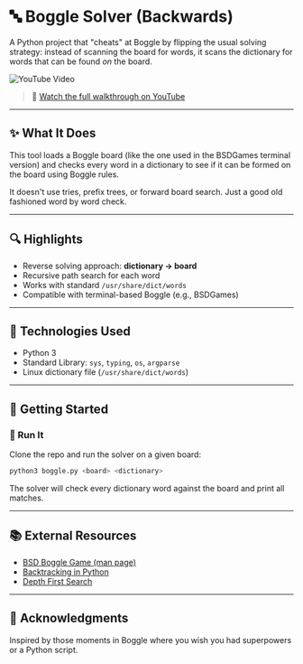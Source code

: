 # 🔤 Boggle Solver (Backwards)

A Python project that "cheats" at Boggle by flipping the usual solving strategy: instead of scanning the board for words, it scans the dictionary for words that can be found _on_ the board.

![YouTube Video](https://img.shields.io/badge/Watch%20on-YouTube-red?logo=youtube)

> 🔗 [Watch the full walkthrough on YouTube](https://www.youtube.com/watch?v=-qAZig2l_vs)

---

## ✨ What It Does

This tool loads a Boggle board (like the one used in the BSDGames terminal version) and checks every word in a dictionary to see if it can be formed on the board using Boggle rules.

It doesn't use tries, prefix trees, or forward board search. Just a good old fashioned word by word check.

---

## 🔍 Highlights

- Reverse solving approach: **dictionary → board**
- Recursive path search for each word
- Works with standard `/usr/share/dict/words`
- Compatible with terminal-based Boggle (e.g., BSDGames)

---

## 🧰 Technologies Used

- Python 3
- Standard Library: `sys`, `typing`, `os`, `argparse`
- Linux dictionary file (`/usr/share/dict/words`)

---

## 🚀 Getting Started

### 🔧 Run It

Clone the repo and run the solver on a given board:

```bash
python3 boggle.py <board> <dictionary>
```

The solver will check every dictionary word against the board and print all matches.

---

## 📚 External Resources

- [BSD Boggle Game (man page)](https://manpages.debian.org/stretch/bsdgames/boggle.6)
- [Backtracking in Python](https://realpython.com/python-thinking-recursively/)
- [Depth First Search](https://en.wikipedia.org/wiki/Depth-first_search)

---

## 🙌 Acknowledgments

Inspired by those moments in Boggle where you wish you had superpowers or a Python script.
